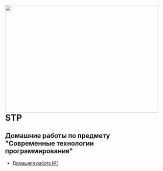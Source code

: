 <img src=https://kartinki-dlya-srisovki.ru/wp-content/uploads/2018/06/kartinki-dlya-srisovki-pikachu-2.jpg width="500" height="350" align="left"/>

# STP
## Домашние работы по предмету "Современные технологии программирования"

* [Домашняя работа №1](https://github.com/Veroniqques/STP-untitled1/tree/master/Task%201)

